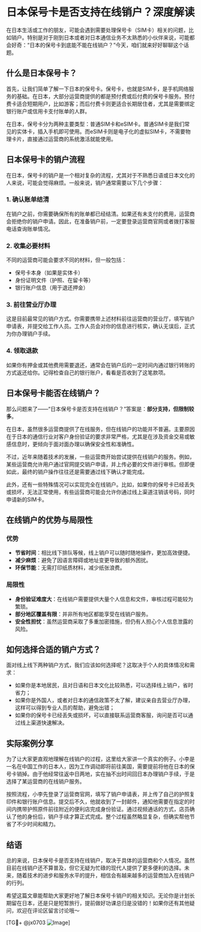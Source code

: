 # 日本保号卡是否支持在线销户？深度解读

在日本生活或工作的朋友，可能会遇到需要处理保号卡（SIM卡）相关的问题，比如销户。特别是对于刚到日本或者对日本通信业务不太熟悉的小伙伴来说，可能都会好奇：“日本的保号卡到底能不能在线销户？”今天，咱们就来好好聊聊这个话题。

## 什么是日本保号卡？

首先，让我们简单了解一下日本的保号卡。保号卡，也就是SIM卡，是手机网络服务的基础。在日本，大部分运营商提供的都是预付费或后付费的保号卡服务。预付费卡适合短期用户，比如游客；而后付费卡则更适合长期居住者，尤其是需要绑定银行账户或信用卡支付账单的人群。

在日本，保号卡分为两种主要类型：普通SIM卡和eSIM卡。普通SIM卡是我们常见的实体卡，插入手机即可使用。而eSIM卡则是电子化的虚拟SIM卡，不需要物理卡片，直接通过运营商的系统激活就能使用。

## 日本保号卡的销户流程

在日本，保号卡的销户是一个相对复杂的流程，尤其对于不熟悉日语或日本文化的人来说，可能会觉得麻烦。一般来说，销户通常需要以下几个步骤：

### 1. 确认账单结清
在销户之前，你需要确保所有的账单都已经结清。如果还有未支付的费用，运营商会拒绝你的销户申请。因此，在准备销户前，一定要登录运营商官网或者拨打客服电话查询账单情况。

### 2. 收集必要材料
不同的运营商可能会要求不同的材料，但一般包括：
- 保号卡本身（如果是实体卡）
- 身份证明文件（护照、在留卡等）
- 银行账户信息（用于退还押金）

### 3. 前往营业厅办理
这是目前最常见的销户方式。你需要携带上述材料前往运营商的营业厅，填写销户申请表，并提交给工作人员。工作人员会对你的信息进行核实，确认无误后，正式为你办理销户手续。

### 4. 领取退款
如果你有押金或其他费用需要退还，通常会在销户后的一定时间内通过银行转账的方式返还给你。记得检查自己的银行账户，看看是否收到了这笔款项。

## 日本保号卡能否在线销户？

那么问题来了——“日本保号卡是否支持在线销户？”答案是：**部分支持，但限制较多**。

在日本，虽然很多运营商提供了在线服务，但在线销户的功能并不普遍。主要原因在于日本的通信行业对客户身份验证的要求非常严格，尤其是在涉及资金交易或敏感信息时，更倾向于面对面办理以确保安全性和准确性。

不过，近年来随着技术的发展，一些运营商开始尝试提供在线销户的服务。例如，某些运营商允许用户通过官网提交销户申请，并上传必要的文件进行审核。但即便如此，最终的销户操作往往还是需要通过线下确认才能完成。

此外，还有一些特殊情况可以实现完全在线销户。比如，如果你的保号卡已经丢失或损坏，无法正常使用，有些运营商可能会允许你通过线上渠道注销该号码，同时申请新的SIM卡。

## 在线销户的优势与局限性

### 优势
- **节省时间**：相比线下排队等候，线上销户可以随时随地操作，更加高效便捷。
- **减少麻烦**：避免了因语言障碍或地址变更导致的额外困扰。
- **环保节能**：无需打印纸质材料，减少纸张浪费。

### 局限性
- **身份验证难度大**：在线销户需要提供大量个人信息和文件，审核过程可能较为繁琐。
- **部分地区覆盖有限**：并非所有地区都能享受在线销户服务。
- **安全性担忧**：虽然运营商采取了多重加密措施，但仍有人担心个人信息泄露的风险。

## 如何选择合适的销户方式？

面对线上线下两种销户方式，我们应该如何选择呢？这取决于个人的具体情况和需求：

- 如果你是本地居民，且对日语和日本文化比较熟悉，可以选择线上销户，省时省力；
- 如果你是外国人，或者对日本的通信政策不太了解，建议亲自去营业厅办理，这样可以得到专业人员的帮助，避免出错；
- 如果你的保号卡已经丢失或损坏，可以直接联系运营商客服，询问是否可以通过线上渠道快速解决。

## 实际案例分享

为了让大家更直观地理解在线销户的过程，这里给大家讲一个真实的例子。小李是一名在中国工作的日本人，因为工作调动即将前往美国，需要提前将他在日本的保号卡销掉。由于他经常往返中日两地，实在抽不出时间回日本办理销户手续，于是选择了某运营商的在线销户服务。

按照流程，小李先登录了运营商官网，填写了销户申请表，并上传了自己的护照复印件和银行账户信息。提交后不久，他就收到了一封邮件，通知他需要在指定的时间内携带护照原件前往附近的便利店完成身份验证。通过视频通话的方式，店员确认了他的身份后，销户手续才算正式完成。整个过程虽然略显复杂，但确实帮他节省了不少时间和精力。

## 结语

总的来说，日本保号卡是否支持在线销户，取决于具体的运营商和个人情况。虽然目前在线销户还不算普及，但它无疑为忙碌的现代人提供了更多便利的选择。未来，随着技术的进步和服务水平的提升，相信会有越来越多的运营商加入在线销户的行列。

希望这篇文章能帮助大家更好地了解日本保号卡销户的相关知识。无论你是计划长期留在日本，还是只是短暂旅行，提前做好功课总归是没错的！如果你还有其他疑问，欢迎在评论区留言讨论哦～

[TG💪+ @jx0703 ![Image](https://github.com/user-attachments/assets/dbca1d08-cadb-493c-b0ec-ad6f7a83f270)]